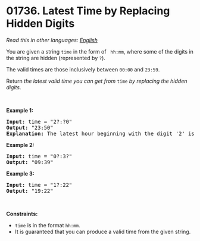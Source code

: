 # 01736. Latest Time by Replacing Hidden Digits

  _Read this in other languages:_
    [_English_](README.md)

<p>You are given a string <code>time</code> in the form of <code> hh:mm</code>, where some of the digits in the string are hidden (represented by <code>?</code>).</p>

<p>The valid times are those inclusively between <code>00:00</code> and <code>23:59</code>.</p>

<p>Return <em>the latest valid time you can get from</em> <code>time</code><em> by replacing the hidden</em> <em>digits</em>.</p>

<p>&nbsp;</p>
<p><strong>Example 1:</strong></p>

<pre>
<strong>Input:</strong> time = &quot;2?:?0&quot;
<strong>Output:</strong> &quot;23:50&quot;
<strong>Explanation:</strong> The latest hour beginning with the digit &#39;2&#39; is 23 and the latest minute ending with the digit &#39;0&#39; is 50.
</pre>

<p><strong>Example 2:</strong></p>

<pre>
<strong>Input:</strong> time = &quot;0?:3?&quot;
<strong>Output:</strong> &quot;09:39&quot;
</pre>

<p><strong>Example 3:</strong></p>

<pre>
<strong>Input:</strong> time = &quot;1?:22&quot;
<strong>Output:</strong> &quot;19:22&quot;
</pre>

<p>&nbsp;</p>
<p><strong>Constraints:</strong></p>

<ul>
	<li><code>time</code> is in the format <code>hh:mm</code>.</li>
	<li>It is guaranteed that you can produce a valid time from the given string.</li>
</ul>
